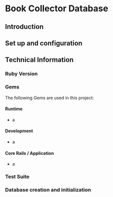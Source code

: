 # Book Collector Database

## Introduction

## Set up and configuration

## Technical Information

### Ruby Version

### Gems

The following Gems are used in this project:

#### Runtime

- a

#### Development

- a

#### Core Rails / Application

- a

### Test Suite

### Database creation and initialization
